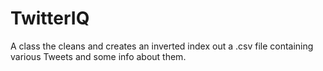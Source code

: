 # TwitterIQ
A class the cleans and creates an inverted index out a .csv file containing various Tweets and some info about them.
